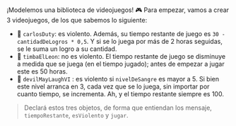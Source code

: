 ¡Modelemos una biblioteca de videojuegos! :video_game: Para empezar, vamos a crear 3 videojuegos, de los que sabemos lo siguiente:

* :gun: `carlosDuty`: es violento. Además, su tiempo restante de juego es `30 - cantidadDeLogros * 0,5`. Y si se lo juega por más de 2 horas seguidas, se le suma un logro a su cantidad.
* :tiger: `timbaElLeon`: no es violento. El tiempo restante de juego se disminuye a medida que se juega (en el tiempo jugado); antes de empezar a jugar este es 50 horas.
* :syringe: `devilMayLaughVI` : es violento si `nivelDeSangre` es mayor a 5. Si bien este nivel arranca en 3, cada vez que se lo juega, sin importar por cuanto tiempo, se incrementa. Ah, y el tiempo restante siempre es 100.

> Declará estos tres objetos, de forma que entiendan los mensaje, `tiempoRestante`, `esViolento` y `jugar`. 